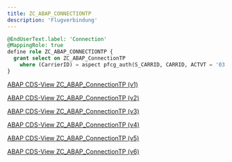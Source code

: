 ```yaml
---
title: ZC_ABAP_CONNECTIONTP
description: 'Flugverbindung'
---
```


```sql
@EndUserText.label: 'Connection'
@MappingRole: true
define role ZC_ABAP_CONNECTIONTP {
  grant select on ZC_ABAP_ConnectionTP
    where (CarrierID) = aspect pfcg_auth(S_CARRID, CARRID, ACTVT = '03');                    
}
```

[ABAP CDS-View ZC_ABAP_ConnectionTP (v1)](../cds-views/zc_abap_connectiontp_v1.md)

[ABAP CDS-View ZC_ABAP_ConnectionTP (v2)](../cds-views/zc_abap_connectiontp_v2.md)

[ABAP CDS-View ZC_ABAP_ConnectionTP (v3)](../cds-views/zc_abap_connectiontp_v3.md)

[ABAP CDS-View ZC_ABAP_ConnectionTP (v4)](../cds-views/zc_abap_connectiontp_v4.md)

[ABAP CDS-View ZC_ABAP_ConnectionTP (v5)](../cds-views/zc_abap_connectiontp_v5.md)

[ABAP CDS-View ZC_ABAP_ConnectionTP (v6)](../cds-views/zc_abap_connectiontp_v6.md)